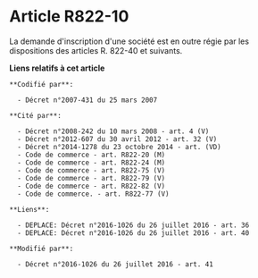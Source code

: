 # Article R822-10

La demande d'inscription d'une société est en outre régie par les dispositions des articles R. 822-40 et suivants.

**Liens relatifs à cet article**

	**Codifié par**:

	  - Décret n°2007-431 du 25 mars 2007

	**Cité par**:

	  - Décret n°2008-242 du 10 mars 2008 - art. 4 (V)
	  - Décret n°2012-607 du 30 avril 2012 - art. 32 (V)
	  - Décret n°2014-1278 du 23 octobre 2014 - art. (VD)
	  - Code de commerce - art. R822-20 (M)
	  - Code de commerce - art. R822-24 (M)
	  - Code de commerce - art. R822-75 (V)
	  - Code de commerce - art. R822-79 (V)
	  - Code de commerce - art. R822-82 (V)
	  - Code de commerce. - art. R822-77 (V)

	**Liens**:

	  - DEPLACE: Décret n°2016-1026 du 26 juillet 2016 - art. 36
	  - DEPLACE: Décret n°2016-1026 du 26 juillet 2016 - art. 40

	**Modifié par**:

	  - Décret n°2016-1026 du 26 juillet 2016 - art. 41
